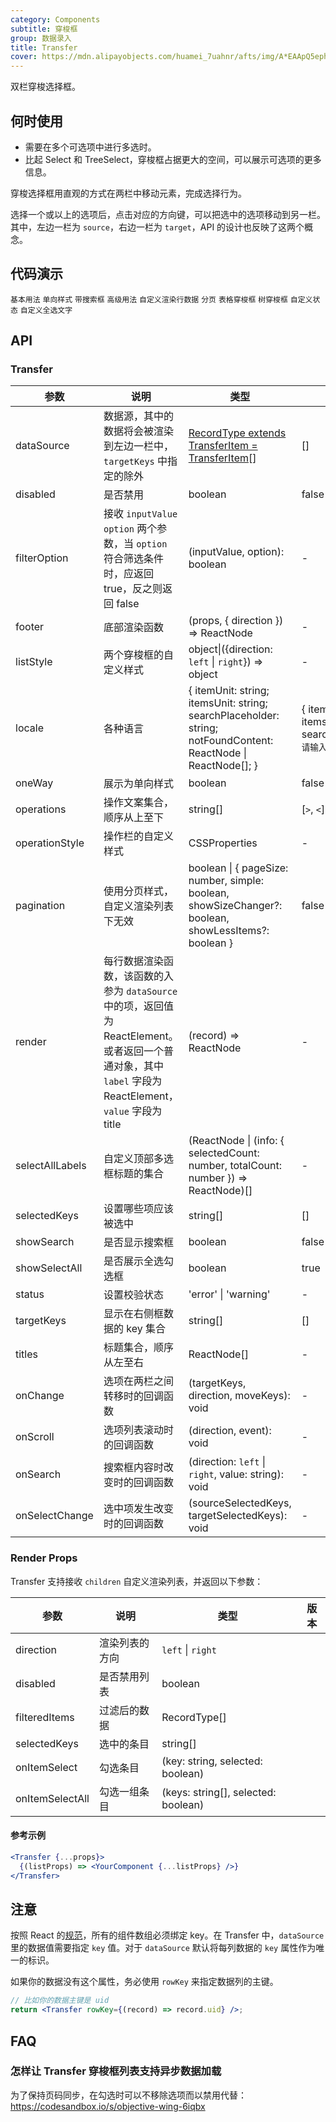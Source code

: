 ```yaml
---
category: Components
subtitle: 穿梭框
group: 数据录入
title: Transfer
cover: https://mdn.alipayobjects.com/huamei_7uahnr/afts/img/A*EAApQ5ephigAAAAAAAAAAAAADrJ8AQ/original
---
```


双栏穿梭选择框。

## 何时使用

- 需要在多个可选项中进行多选时。
- 比起 Select 和 TreeSelect，穿梭框占据更大的空间，可以展示可选项的更多信息。

穿梭选择框用直观的方式在两栏中移动元素，完成选择行为。

选择一个或以上的选项后，点击对应的方向键，可以把选中的选项移动到另一栏。其中，左边一栏为 `source`，右边一栏为 `target`，API 的设计也反映了这两个概念。

## 代码演示

<!-- prettier-ignore -->
<code src="./demo/basic.tsx">基本用法</code>
<code src="./demo/oneWay.tsx">单向样式</code>
<code src="./demo/search.tsx">带搜索框</code>
<code src="./demo/advanced.tsx">高级用法</code>
<code src="./demo/custom-item.tsx">自定义渲染行数据</code>
<code src="./demo/large-data.tsx">分页</code>
<code src="./demo/table-transfer.tsx">表格穿梭框</code>
<code src="./demo/tree-transfer.tsx">树穿梭框</code>
<code src="./demo/status.tsx">自定义状态</code>
<code src="./demo/custom-select-all-labels.tsx" debug>自定义全选文字</code>

## API

### Transfer

| 参数            | 说明                                                                                                                                                      | 类型                                                                                                                                                                          | 默认值                                                                   | 版本              |
| --------------- | --------------------------------------------------------------------------------------------------------------------------------------------------------- | ----------------------------------------------------------------------------------------------------------------------------------------------------------------------------- | ------------------------------------------------------------------------ | ----------------- |
| dataSource      | 数据源，其中的数据将会被渲染到左边一栏中，`targetKeys` 中指定的除外                                                                                       | [RecordType extends TransferItem = TransferItem](https://github.com/ant-design/ant-design/blob/1bf0bab2a7bc0a774119f501806e3e0e3a6ba283/components/transfer/index.tsx#L12)\[] | \[]                                                                      |                   |
| disabled        | 是否禁用                                                                                                                                                  | boolean                                                                                                                                                                       | false                                                                    |                   |
| filterOption    | 接收 `inputValue` `option` 两个参数，当 `option` 符合筛选条件时，应返回 true，反之则返回 false                                                            | (inputValue, option): boolean                                                                                                                                                 | -                                                                        |                   |
| footer          | 底部渲染函数                                                                                                                                              | (props, { direction }) => ReactNode                                                                                                                                           | -                                                                        | direction: 4.17.0 |
| listStyle       | 两个穿梭框的自定义样式                                                                                                                                    | object\|({direction: `left` \| `right`}) => object                                                                                                                            | -                                                                        |                   |
| locale          | 各种语言                                                                                                                                                  | { itemUnit: string; itemsUnit: string; searchPlaceholder: string; notFoundContent: ReactNode \| ReactNode[]; }                                                                | { itemUnit: `项`, itemsUnit: `项`, searchPlaceholder: `请输入搜索内容` } |                   |
| oneWay          | 展示为单向样式                                                                                                                                            | boolean                                                                                                                                                                       | false                                                                    | 4.3.0             |
| operations      | 操作文案集合，顺序从上至下                                                                                                                                | string\[]                                                                                                                                                                     | \[`>`, `<`]                                                              |                   |
| operationStyle  | 操作栏的自定义样式                                                                                                                                        | CSSProperties                                                                                                                                                                 | -                                                                        |                   |
| pagination      | 使用分页样式，自定义渲染列表下无效                                                                                                                        | boolean \| { pageSize: number, simple: boolean, showSizeChanger?: boolean, showLessItems?: boolean }                                                                          | false                                                                    | 4.3.0             |
| render          | 每行数据渲染函数，该函数的入参为 `dataSource` 中的项，返回值为 ReactElement。或者返回一个普通对象，其中 `label` 字段为 ReactElement，`value` 字段为 title | (record) => ReactNode                                                                                                                                                         | -                                                                        |                   |
| selectAllLabels | 自定义顶部多选框标题的集合                                                                                                                                | (ReactNode \| (info: { selectedCount: number, totalCount: number }) => ReactNode)\[]                                                                                          | -                                                                        |                   |
| selectedKeys    | 设置哪些项应该被选中                                                                                                                                      | string\[]                                                                                                                                                                     | \[]                                                                      |                   |
| showSearch      | 是否显示搜索框                                                                                                                                            | boolean                                                                                                                                                                       | false                                                                    |                   |
| showSelectAll   | 是否展示全选勾选框                                                                                                                                        | boolean                                                                                                                                                                       | true                                                                     |                   |
| status          | 设置校验状态                                                                                                                                              | 'error' \| 'warning'                                                                                                                                                          | -                                                                        | 4.19.0            |
| targetKeys      | 显示在右侧框数据的 key 集合                                                                                                                               | string\[]                                                                                                                                                                     | \[]                                                                      |                   |
| titles          | 标题集合，顺序从左至右                                                                                                                                    | ReactNode\[]                                                                                                                                                                  | -                                                                        |                   |
| onChange        | 选项在两栏之间转移时的回调函数                                                                                                                            | (targetKeys, direction, moveKeys): void                                                                                                                                       | -                                                                        |                   |
| onScroll        | 选项列表滚动时的回调函数                                                                                                                                  | (direction, event): void                                                                                                                                                      | -                                                                        |                   |
| onSearch        | 搜索框内容时改变时的回调函数                                                                                                                              | (direction: `left` \| `right`, value: string): void                                                                                                                           | -                                                                        |                   |
| onSelectChange  | 选中项发生改变时的回调函数                                                                                                                                | (sourceSelectedKeys, targetSelectedKeys): void                                                                                                                                | -                                                                        |                   |

### Render Props

Transfer 支持接收 `children` 自定义渲染列表，并返回以下参数：

| 参数            | 说明           | 类型                                 | 版本 |
| --------------- | -------------- | ------------------------------------ | ---- |
| direction       | 渲染列表的方向 | `left` \| `right`                    |      |
| disabled        | 是否禁用列表   | boolean                              |      |
| filteredItems   | 过滤后的数据   | RecordType\[]                        |      |
| selectedKeys    | 选中的条目     | string\[]                            |      |
| onItemSelect    | 勾选条目       | (key: string, selected: boolean)     |      |
| onItemSelectAll | 勾选一组条目   | (keys: string\[], selected: boolean) |      |

#### 参考示例

```jsx
<Transfer {...props}>
  {(listProps) => <YourComponent {...listProps} />}
</Transfer>
```

## 注意

按照 React 的[规范](http://facebook.github.io/react/docs/lists-and-keys.html#keys)，所有的组件数组必须绑定 key。在 Transfer 中，`dataSource` 里的数据值需要指定 `key` 值。对于 `dataSource` 默认将每列数据的 `key` 属性作为唯一的标识。

如果你的数据没有这个属性，务必使用 `rowKey` 来指定数据列的主键。

```jsx
// 比如你的数据主键是 uid
return <Transfer rowKey={(record) => record.uid} />;
```

## FAQ

### 怎样让 Transfer 穿梭框列表支持异步数据加载

为了保持页码同步，在勾选时可以不移除选项而以禁用代替：<https://codesandbox.io/s/objective-wing-6iqbx>
